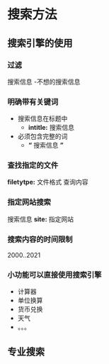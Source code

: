 # 搜索方法

## 搜索引擎的使用

### 过滤

搜索信息 -不想的搜索信息

### 明确带有关键词

- 搜索信息在标题中
  - **intitle:** 搜索信息
- 必须包含完整的词
  - **“** 搜索信息 **”**

### 查找指定的文件

**filetytpe:**    文件格式    查询内容

### 指定网站搜索

搜索信息  **site:**    指定网站

### 搜索内容的时间限制

2000..2021

### 小功能可以直接使用搜索引擎

- 计算器
- 单位换算
- 货币兑换
- 天气
- 。。。

## 专业搜索

